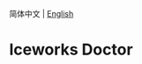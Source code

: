 简体中文 | [English](https://github.com/ice-lab/iceworks/blob/master/extensions/iceworks-doctor/README.md)

# Iceworks Doctor

